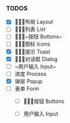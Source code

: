 <!--
  关于项目具体组件的开发思路
  在方便开发者预览效果和后期组件引用之前权衡了下，目标先以预览为主，打磨好思路和组件后，再具体去提取、封装，以供广泛使用。
  组件分为静态组件和动态组件，并不严格较真区分。
  静态组件包含类布局，列表展示，按钮，图标，等；
  动态组件包含类输入，滑动，文件操作，版权链接，进度条，弹窗、对话框，提示，选择器，tab切换，等；
 -->

### TODOS
- [x] 布局 Layout
- [ ] 列表 List
- [ ] ~按钮 Buttons~
- [ ] 图标 Icons
- [x] 提示 Toast
- [x] 对话框 Dialog
- [ ] ~用户输入 Input~
- [ ] 进度 Process
- [x] 弹层 Popup
- [ ] 表单 Form
    - [ ] 按钮 Buttons
    - [ ] 用户输入 Input


